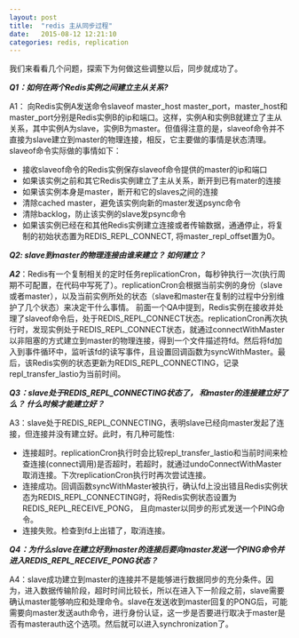 ```yaml
---
layout: post
title:  "redis 主从同步过程"
date:   2015-08-12 12:21:10
categories: redis, replication
---
```

我们来看看几个问题，探索下为何做这些调整以后，同步就成功了。


***Q1：如何在两个Redis实例之间建立主从关系?***

A1： 向Redis实例A发送命令slaveof master\_host master\_port，master\_host和master\_port分别是Redis实例B的ip和端口。这样，实例A和实例B就建立了主从关系，其中实例A为slave，实例B为master。但值得注意的是，slaveof命令并不直接为slave建立到master的物理连接，相反，它主要做的事情是状态清理。slaveof命令实际做的事情如下：

-   接收slaveof命令的Redis实例保存slaveof命令提供的master的ip和端口
-   如果该实例之前和其它Redis实例建立了主从关系，断开到已有mater的连接  
-   如果该实例本身是master，断开和它的slaves之间的连接
-   清除cached master，避免该实例向新的master发送psync命令
-   清除backlog，防止该实例的slave发psync命令
-   如果该实例已经在和其他Redis实例建立连接或者传输数据，通通停止，将复制的初始状态置为REDIS\_REPL\_CONNECT, 将master\_repl\_offset置为0。

***Q2: slave到master的物理连接由谁来建立？ 如何建立？***

***A2***：Redis有一个复制相关的定时任务replicationCron，每秒钟执行一次(执行周期不可配置，在代码中写死了）。replicationCron会根据当前实例的身份（slave或者master），以及当前实例所处的状态（slave和master在复制的过程中分别维护了几个状态）来决定干什么事情。 前面一个QA中提到，Redis实例在接收并处理了slaveof命令后，处于REDIS\_REPL\_CONNECT状态。replicationCron再次执行时，发现实例处于REDIS\_REPL\_CONNECT状态，就通过connectWithMaster以非阻塞的方式建立到master的物理连接，得到一个文件描述符fd。然后将fd加入到事件循环中，监听该fd的读写事件，且设置回调函数为syncWithMaster。最后，该Redis实例的状态更新为REDIS\_REPL\_CONNECTING，记录repl\_transfer\_lastio为当前时间。

***Q3：slave处于REDIS\_REPL\_CONNECTING状态了， 和master的连接建立好了么？ 什么时候才能建立好？***

A3：slave处于REDIS\_REPL\_CONNECTING，表明slave已经向master发起了连接，但连接并没有建立好。此时，有几种可能性: 

- 连接超时。replicationCron执行时会比较repl\_transfer\_lastio和当前时间来检查连接(connect调用)是否超时，若超时，就通过undoConnectWithMaster取消连接。下次replicationCron执行时再次尝试连接。
- 连接成功。回调函数syncWithMaster被执行，确认fd上没出错且Redis实例状态为REDIS\_REPL\_CONNECTING时，将Redis实例状态设置为REDIS\_REPL\_RECEIVE\_PONG， 且向master以同步的形式发送一个PING命令。
- 连接失败。检查到fd上出错了，取消连接。

***Q4：为什么slave在建立好到master的连接后要向master发送一个PING命令并进入REDIS\_REPL\_RECEIVE\_PONG状态？***

A4：slave成功建立到master的连接并不是能够进行数据同步的充分条件。因为，进入数据传输阶段，超时时间比较长，所以在进入下一阶段之前，slave需要确认master能够响应和处理命令。slave在发送收到master回复的PONG后，可能需要向master发送auth命令，进行身份认证，这一步是否要进行取决于master是否有masterauth这个选项。然后就可以进入synchronization了。
